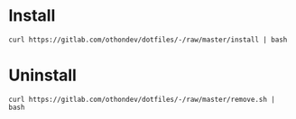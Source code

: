 # Install
```
curl https://gitlab.com/othondev/dotfiles/-/raw/master/install | bash
```
# Uninstall
```
curl https://gitlab.com/othondev/dotfiles/-/raw/master/remove.sh | bash
```
